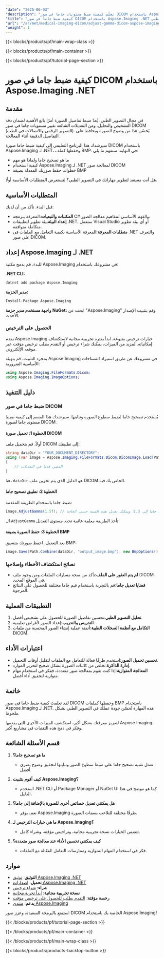 ```yaml
---
"date": "2025-06-03"
"description": "تعلّم كيفية ضبط مستويات جاما في صور DICOM باستخدام Aspose.Imaging .NET. حسّن وضوح الصورة وتفاصيلها للتحاليل الطبية باستخدام دليلنا المفصل."
"title": "كيفية ضبط جاما في صور DICOM باستخدام Aspose.Imaging .NET لتحسين التصوير الطبي"
"url": "/ar/net/medical-imaging-dicom/adjust-gamma-dicom-aspose-imaging-dotnet/"
"weight": 1
---
```


{{< blocks/products/pf/main-wrap-class >}}

{{< blocks/products/pf/main-container >}}

{{< blocks/products/pf/tutorial-page-section >}}
# كيفية ضبط جاما في صور DICOM باستخدام Aspose.Imaging .NET

## مقدمة

في مجال التصوير الطبي، يُعدّ ضبط تفاصيل الصورة أمرًا بالغ الأهمية لضمان دقة التشخيص والتحليل. ومن التعديلات الشائعة تغيير مستويات جاما في صور DICOM (التصوير الرقمي والاتصالات في الطب). يُحسّن هذا من وضوح الصورة ويحافظ على التفاصيل الدقيقة أثناء المعالجة.

سيرشدك هذا البرنامج التعليمي إلى كيفية ضبط جاما صورة DICOM باستخدام Aspose.Imaging لـ .NET، وحفظها كملف BMP. في النهاية، ستفهم ما يلي:
- ما هو تصحيح جاما ولماذا هو مهم
- كيفية استخدام Aspose.Imaging لـ .NET لمعالجة صور DICOM
- خطوات حفظ صورتك المعدلة بصيغة BMP

هل أنت مستعد لتطوير مهاراتك في التصوير الطبي؟ لنستعرض المتطلبات الأساسية أولًا.

## المتطلبات الأساسية

قبل البدء، تأكد من أن لديك:
- **المكتبات والتبعيات**:المعرفة ببرمجة C# والفهم الأساسي لمفاهيم معالجة الصور.
- **إعداد البيئة**بيئة تطوير لتطبيقات .NET. ستعمل Visual Studio أو أي بيئة تطوير متكاملة متوافقة.
- **متطلبات المعرفة**:المعرفة الأساسية بكيفية التعامل مع الملفات في .NET والتعرف على صور DICOM.

## إعداد Aspose.Imaging لـ .NET

للبدء، قم بدمج مكتبة Aspose.Imaging في مشروعك باستخدام:

**.NET CLI:**
```bash
dotnet add package Aspose.Imaging
```

**مدير الحزمة:**
```bash
Install-Package Aspose.Imaging
```

**واجهة مستخدم مدير حزمة NuGet:**
ابحث عن "Aspose.Imaging" وقم بتثبيت الإصدار الأحدث.

### الحصول على الترخيص

يقدم Aspose.Imaging خيارات ترخيص متنوعة. ابدأ بفترة تجريبية مجانية لاستكشاف إمكانياته. لمزيد من الميزات، يمكنك شراء ترخيص أو التقدم بطلب ترخيص مؤقت عبر موقعه الإلكتروني.

بمجرد التثبيت، قم بتهيئة Aspose.Imaging في مشروعك عن طريق استيراد المساحات الأساسية الضرورية:
```csharp
using Aspose.Imaging.FileFormats.Dicom;
using Aspose.Imaging.ImageOptions;
```

## دليل التنفيذ

### ضبط جاما في صور DICOM

يُستخدم تصحيح جاما لضبط سطوع الصورة وتباينها. سيرشدك هذا القسم إلى كيفية ضبط مستوى جاما لصورة DICOM.

#### الخطوة 1: تحميل صورة DICOM

أولاً، قم بتحميل ملف DICOM إلى تطبيقك:
```csharp
string dataDir = "YOUR_DOCUMENT_DIRECTORY";
using (var image = Aspose.Imaging.FileFormats.Dicom.DicomImage.Load(Path.Combine(dataDir, "your_image.dcm")))
{
    // المضي قدما في التعديلات
}
```
هنا، `dataDir` هو الدليل الذي يتم تخزين ملف DICOM الخاص بك فيه.

#### الخطوة 2: تطبيق تصحيح جاما

ضبط جاما باستخدام الطريقة المقدمة:
```csharp
image.AdjustGamma(1.5f); // يضبط جاما إلى 1.5؛ ويمكنك تعديل هذه القيمة حسب الحاجة.
```
ال `AdjustGamma` تأخذ الطريقة معلمة عائمة تحدد مستوى التعديل.

#### الخطوة 3: حفظ الصورة بصيغة BMP

بعد التعديل، احفظ صورتك بتنسيق BMP:
```csharp
image.Save(Path.Combine(dataDir, "output_image.bmp"), new BmpOptions());
```

### نصائح استكشاف الأخطاء وإصلاحها

- **لم يتم العثور على الملف**:تأكد من صحة مسارات الملفات ومن وجود ملف DICOM في الموقع المحدد.
- **قضايا تعديل جاما**:قم بالتجربة باستخدام قيم جاما مختلفة للحصول على النتائج المرجوة.

## التطبيقات العملية

1. **تحليل التصوير الطبي**:تحسين تفاصيل الصورة للحصول على تشخيص أفضل.
2. **التدريس والتدريب**:إعداد الصور لأغراض تعليمية.
3. **التكامل مع أنظمة السجلات الطبية**:أتمتة عملية إنشاء الصور المحسنة من ملفات DICOM.

## اعتبارات الأداء

- **تحسين تحميل الصور**:استخدم طرقًا فعالة للتعامل مع الملفات لتقليل أوقات التحميل.
- **إدارة الذاكرة**:تخلص من كائنات الصورة بشكل صحيح لتحرير الموارد.
- **المعالجة المتوازية**:إذا كنت تقوم بمعالجة صور متعددة، ففكر في استخدام مهام متوازية لتحقيق أداء أفضل.

## خاتمة

لقد تعلمتَ كيفية ضبط جاما في صور DICOM وحفظها كملفات BMP باستخدام Aspose.Imaging لـ .NET. هذه المهارة تُحسّن جودة عملك في التصوير الطبي بشكل ملحوظ.

لتعزيز معرفتك بشكل أكبر، استكشف الميزات الأخرى التي يقدمها Aspose.Imaging وفكر في دمج هذه التقنيات في مشاريع أكبر.

## قسم الأسئلة الشائعة

1. **ما هو تصحيح جاما؟**
   - تعمل تقنية تصحيح جاما على ضبط سطوع الصور وتباينها لتحقيق وضوح بصري أفضل.

2. **كيف أقوم بتثبيت Aspose.Imaging؟**
   - استخدم .NET CLI أو Package Manager أو NuGet UI كما هو موضح في هذا الدليل.

3. **هل يمكنني تعديل خصائص أخرى للصورة بالإضافة إلى جاما؟**
   - نعم، يوفر Aspose.Imaging طرقًا مختلفة للتلاعب بسمات الصورة.

4. **ما هي خيارات الترخيص لـ Aspose.Imaging؟**
   - تتضمن الخيارات نسخة تجريبية مجانية، وتراخيص مؤقتة، وشراء كامل.

5. **كيف يمكنني تحسين الأداء عند معالجة صور متعددة؟**
   - فكر في استخدام المهام المتوازية وممارسات التعامل الفعّالة مع الملفات.

## موارد

- **التوثيق**: [توثيق Aspose.Imaging .NET](https://reference.aspose.com/imaging/net/)
- **تحميل**: [إصدارات Aspose.Imaging .NET](https://releases.aspose.com/imaging/net/)
- **شراء**: [شراء ترخيص](https://purchase.aspose.com/buy)
- **نسخة تجريبية مجانية**: [ابدأ تجربة مجانية](https://releases.aspose.com/imaging/net/)
- **رخصة مؤقتة**: [التقدم بطلب للحصول على ترخيص مؤقت](https://purchase.aspose.com/temporary-license/)
- **يدعم**: [منتدى Aspose.Imaging](https://forum.aspose.com/c/imaging/10)

استمتع بالبرمجة السعيدة، وعزز صور DICOM الخاصة بك باستخدام Aspose.Imaging!

{{< /blocks/products/pf/tutorial-page-section >}}

{{< /blocks/products/pf/main-container >}}

{{< /blocks/products/pf/main-wrap-class >}}

{{< blocks/products/products-backtop-button >}}